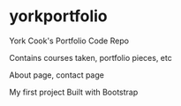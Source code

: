 # yorkportfolio

York Cook's Portfolio Code Repo

Contains courses taken, portfolio pieces, etc

About page, contact page

My first project Built with Bootstrap
